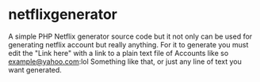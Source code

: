 netflixgenerator
================

A simple PHP Netflix generator source code but it not only can be used for generating netflix account but really anything. For it to generate you must edit the "Link here" with a link to a plain text file of Accounts like so
example@yahoo.com:lol
Something like that, or just any line of text you want generated. 
